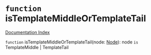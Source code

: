 # `function` isTemplateMiddleOrTemplateTail

[Documentation Index](../README.md)

`function` isTemplateMiddleOrTemplateTail(node: [Node](../private.interface.Node/README.md)): node `is` TemplateMiddle | TemplateTail